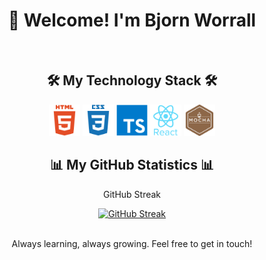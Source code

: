 <div align="center">
 <h1>👋 Welcome! I'm Bjorn Worrall</h1>
</div>
<br>
<div align="center"> 
<h2> 🛠️ My Technology Stack 🛠️ </h2>
</div>
<div align="center">


<img src="https://github.com/devicons/devicon/blob/master/icons/html5/html5-plain-wordmark.svg" title="HTML5" alt="HTML5" width="50" height="50"/> 
<img src="https://github.com/devicons/devicon/blob/master/icons/css3/css3-plain-wordmark.svg" title="CSS3" alt="CSS3" width="50" height="50"/> 
<img src="https://github.com/devicons/devicon/blob/master/icons/typescript/typescript-original.svg" title="TypeScript" alt="TypeScript" width="50" height="50"/> 
<img src="https://github.com/devicons/devicon/blob/master/icons/react/react-original-wordmark.svg" title="React" alt="React" width="50" height="50"/> 
<img src="https://github.com/devicons/devicon/blob/master/icons/mocha/mocha-plain.svg" title="Mocha" alt="Mocha" width="50" height="50"/>
</div>
<div align="center">
<h2>📊 My GitHub Statistics 📊</h2>
</div>
<div align="center">

GitHub Streak

[![GitHub Streak](https://streak-stats.demolab.com/?user=lasity34)](https://git.io/streak-stats)
</div>
<br>
<div align="center">
Always learning, always growing. Feel free to get in touch!
</div>